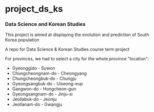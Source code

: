 # project_ds_ks

### Data Science and Korean Studies


This project is aimed at displaying the evolution and prediction of South Korea population

A repo for Data Science &amp; Korean Studies course term project

For provinces, we had to select a city for the whole province "location":
- Gyeonggido - Suwon
- Chungcheongnam-do - Cheongyang
- Chungcheongbuk-do - Chungju
- Gyeongsangbuk-do - Uiseong-eup
- Gangwon-do - Hongcheon-gun
- Gyeongsangnam-do - Jinju-si
- Jeollabuk-do - Jeonju
- Jeollanam-do - Gwangju